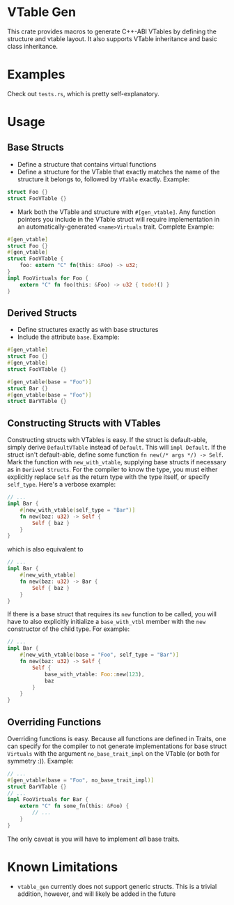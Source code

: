 # VTable Gen

This crate provides macros to generate C++-ABI VTables by defining the structure and vtable layout.
It also supports VTable inheritance and basic class inheritance.

# Examples

Check out `tests.rs`, which is pretty self-explanatory.

# Usage

## Base Structs
- Define a structure that contains virtual functions
- Define a structure for the VTable that exactly matches the name of the structure it belongs to,
followed by `VTable` exactly. Example:
```rs
struct Foo {}
struct FooVTable {}
```
- Mark both the VTable and structure with `#[gen_vtable]`. Any function pointers you include in
the VTable struct will require implementation in an automatically-generated `<name>Virtuals` trait.
Complete Example:
```rs
#[gen_vtable]
struct Foo {}
#[gen_vtable]
struct FooVTable {
    foo: extern "C" fn(this: &Foo) -> u32;
}
impl FooVirtuals for Foo {
    extern "C" fn foo(this: &Foo) -> u32 { todo!() }
}
```
## Derived Structs
- Define structures exactly as with base structures
- Include the attribute `base`. Example:
```rs
#[gen_vtable]
struct Foo {}
#[gen_vtable]
struct FooVTable {}

#[gen_vtable(base = "Foo")]
struct Bar {}
#[gen_vtable(base = "Foo")]
struct BarVTable {}
```

## Constructing Structs with VTables

Constructing structs with VTables is easy. If the struct is default-able, simply derive
`DefaultVTable` instead of `Default`. This will `impl Default`. If the struct isn't default-able,
define some function `fn new(/* args */) -> Self`. Mark the function with `new_with_vtable`,
supplying base structs if necessary as in `Derived Structs`. For the compiler to know the type,
you must either explicitly replace `Self` as the return type with the type itself, or specify
`self_type`. Here's a verbose example:

```rs
// ...
impl Bar {
    #[new_with_vtable(self_type = "Bar")]
    fn new(baz: u32) -> Self {
        Self { baz }
    }
}
```

which is also equivalent to

```rs
// ...
impl Bar {
    #[new_with_vtable]
    fn new(baz: u32) -> Bar {
        Self { baz }
    }
}
```

If there is a base struct that requires its `new` function to be called, you will have to also
explicitly initialize a `base_with_vtbl` member with the `new` constructor of the child type.
For example:

```rs
// ...
impl Bar {
    #[new_with_vtable(base = "Foo", self_type = "Bar")]
    fn new(baz: u32) -> Self {
        Self {
            base_with_vtable: Foo::new(123),
            baz
        }
    }
}
```

## Overriding Functions

Overriding functions is easy. Because all functions are defined in Traits, one can specify for the
compiler to not generate implementations for base struct `Virtuals` with the argument `no_base_trait_impl`
on the VTable (or both for symmetry :)).
Example:

```rs
// ...
#[gen_vtable(base = "Foo", no_base_trait_impl)]
struct BarVTable {}
// ...
impl FooVirtuals for Bar {
    extern "C" fn some_fn(this: &Foo) {
        // ...
    }
}
```

The only caveat is you will have to implement *all* base traits.

# Known Limitations
- `vtable_gen` currently does not support generic structs. This is a trivial addition, however, and
will likely be added in the future
